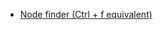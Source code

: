 
- [Node finder (Ctrl + f equivalent)](https://assetstore.unity.com/packages/tools/visual-scripting/node-finder-for-unity-visual-scripting-free-205655)
